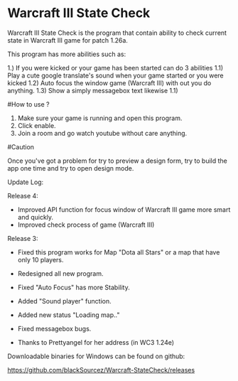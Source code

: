 # Warcraft III State Check

Warcraft III State Check is the program that contain ability to check current state in Warcraft III game for patch 1.26a.

This program has more abilities such as:

1.) If you were kicked or your game has been started can do 3 abilities 
  1.1) Play a cute google translate's sound when your game started or you were kicked
  1.2) Auto focus the window game (Warcraft III) with out you do anything.
  1.3) Show a simply messagebox text likewise 1.1)
  
#How to use ?

1) Make sure your game is running and open this program.
2) Click enable.
3) Join a room and go watch youtube without care anything.

#Caution

Once you've got a problem for try to preview a design form, try to build the app one time and try to open design mode.

Update Log:

  Release 4:
  - Improved API function for focus window of Warcraft III game more smart and quickly.
  - Improved check process of game (Warcraft III)
  
  Release 3:
  - Fixed this program works for Map "Dota all Stars" or a map that have only 10 players.
  - Redesigned all new program.
  - Fixed "Auto Focus" has more Stability.
  - Added "Sound player" function.
  - Added new status "Loading map.."
  - Fixed messagebox bugs.



- Thanks to Prettyangel for her address (in WC3 1.24e)

Downloadable binaries for Windows can be found on github:

https://github.com/blackSourcez/Warcraft-StateCheck/releases



